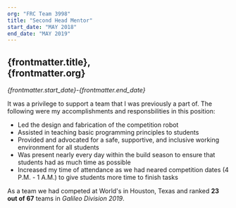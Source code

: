 ```yaml
---
org: "FRC Team 3998"
title: "Second Head Mentor"
start_date: "MAY 2018"
end_date: "MAY 2019"
---
```

## {frontmatter.title},<br/>{frontmatter.org}

_{frontmatter.start_date}_-_{frontmatter.end_date}_

It was a privilege to support a team that I was previously a part of. The following were my accomplishments and responsbilities in this position:
- Led the design and fabrication of the competition robot
- Assisted in teaching basic programming principles to students
- Provided and advocated for a safe, supportive, and inclusive working environment for all students
- Was present nearly every day within the build season to ensure that students had as much time as possible
- Increased my time of attendance as we had neared competition dates (4 P.M. - 1 A.M.) to give students more time to finish tasks

As a team we had competed at World's in Houston, Texas and ranked __23 out of 67__ teams in _Galileo Division 2019_.